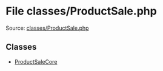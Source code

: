File classes/ProductSale.php
=========

Source: [classes/ProductSale.php](https://github.com/PrestaShop/PrestaShop/blob/1.6.0.6/classes/ProductSale.php)


Classes
-------

* [ProductSaleCore](class.ProductSaleCore.md)

